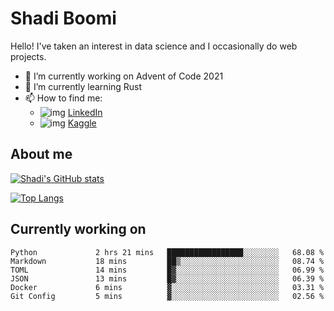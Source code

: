 # Shadi Boomi

Hello! I've taken an interest in data science and I occasionally do web projects.

- 🔭 I’m currently working on Advent of Code 2021
- 🌱 I’m currently learning Rust
- 📫 How to find me: 
  - ![img](https://www.linkedin.com/favicon.ico) [LinkedIn](https://www.linkedin.com/in/shadiboomi/)
  - ![img](https://www.kaggle.com/static/images/favicon.ico) [Kaggle](https://www.kaggle.com/sboomi)

##  About me

[![Shadi's GitHub stats](https://github-readme-stats.vercel.app/api?username=sboomi&show_icons=true&theme=radical)](https://github.com/anuraghazra/github-readme-stats)

[![Top Langs](https://github-readme-stats.vercel.app/api/top-langs/?username=sboomi&layout=compact&theme=default)](https://github.com/anuraghazra/github-readme-stats)

## Currently working on

<!--START_SECTION:waka-->

```text
Python             2 hrs 21 mins   █████████████████░░░░░░░░   68.08 %
Markdown           18 mins         ██▒░░░░░░░░░░░░░░░░░░░░░░   08.74 %
TOML               14 mins         █▓░░░░░░░░░░░░░░░░░░░░░░░   06.99 %
JSON               13 mins         █▓░░░░░░░░░░░░░░░░░░░░░░░   06.39 %
Docker             6 mins          ▓░░░░░░░░░░░░░░░░░░░░░░░░   03.31 %
Git Config         5 mins          ▓░░░░░░░░░░░░░░░░░░░░░░░░   02.56 %
```

<!--END_SECTION:waka-->
